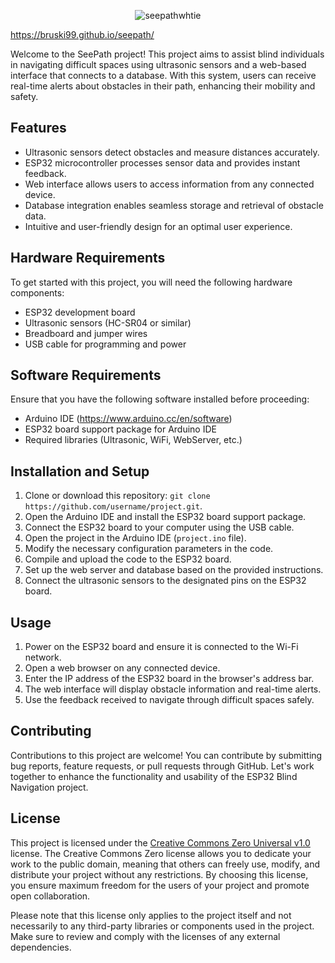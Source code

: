 <div align="center"> 

  ![seepathwhtie](https://github.com/bruski99/seepath/assets/114541522/b8a32c9d-84a2-43e4-8d52-50f4219c1a96)

</div>

https://bruski99.github.io/seepath/

Welcome to the SeePath project! This project aims to assist blind individuals in navigating difficult spaces using ultrasonic sensors and a web-based interface that connects to a database. With this system, users can receive real-time alerts about obstacles in their path, enhancing their mobility and safety.

## Features

- Ultrasonic sensors detect obstacles and measure distances accurately.
- ESP32 microcontroller processes sensor data and provides instant feedback.
- Web interface allows users to access information from any connected device.
- Database integration enables seamless storage and retrieval of obstacle data.
- Intuitive and user-friendly design for an optimal user experience.

## Hardware Requirements

To get started with this project, you will need the following hardware components:

- ESP32 development board
- Ultrasonic sensors (HC-SR04 or similar)
- Breadboard and jumper wires
- USB cable for programming and power

## Software Requirements

Ensure that you have the following software installed before proceeding:

- Arduino IDE (https://www.arduino.cc/en/software)
- ESP32 board support package for Arduino IDE
- Required libraries (Ultrasonic, WiFi, WebServer, etc.)

## Installation and Setup

1. Clone or download this repository: `git clone https://github.com/username/project.git`.
2. Open the Arduino IDE and install the ESP32 board support package.
3. Connect the ESP32 board to your computer using the USB cable.
4. Open the project in the Arduino IDE (`project.ino` file).
5. Modify the necessary configuration parameters in the code.
6. Compile and upload the code to the ESP32 board.
7. Set up the web server and database based on the provided instructions.
8. Connect the ultrasonic sensors to the designated pins on the ESP32 board.

## Usage

1. Power on the ESP32 board and ensure it is connected to the Wi-Fi network.
2. Open a web browser on any connected device.
3. Enter the IP address of the ESP32 board in the browser's address bar.
4. The web interface will display obstacle information and real-time alerts.
5. Use the feedback received to navigate through difficult spaces safely.

## Contributing

Contributions to this project are welcome! You can contribute by submitting bug reports, feature requests, or pull requests through GitHub. Let's work together to enhance the functionality and usability of the ESP32 Blind Navigation project.

## License

This project is licensed under the [Creative Commons Zero Universal v1.0](https://creativecommons.org/publicdomain/zero/1.0/) license. The Creative Commons Zero license allows you to dedicate your work to the public domain, meaning that others can freely use, modify, and distribute your project without any restrictions. By choosing this license, you ensure maximum freedom for the users of your project and promote open collaboration.

Please note that this license only applies to the project itself and not necessarily to any third-party libraries or components used in the project. Make sure to review and comply with the licenses of any external dependencies.

